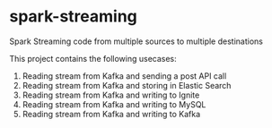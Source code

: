 # spark-streaming
Spark Streaming code from multiple sources to multiple destinations

This project contains the following usecases:
1. Reading stream from Kafka and sending a post API call
2. Reading stream from Kafka and storing in Elastic Search
3. Reading stream from Kafka and writing to Ignite
4. Reading stream from Kafka and writing to MySQL
5. Reading stream from Kafka and writing to Kafka